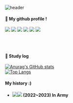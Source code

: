 ![header](https://capsule-render.vercel.app/api?type=Waving&text=Hello)

#### :wave: My github profile !

<img src="https://img.shields.io/badge/github-181717?style=for-the-badge&logo=github&logoColor=white"> <img src="https://img.shields.io/badge/VSCode-007ACC?style=for-the-badge&logo=VisualStudioCode&logoColor=white">
<img src="https://img.shields.io/badge/HTML5-E34F26?style=for-the-badge&logo=HTML5&logoColor=white">
<img src="https://img.shields.io/badge/JAVA-007396?style=for-the-badge&logo=Java&logoColor=white">
<img src="https://img.shields.io/badge/Python-007396?style=for-the-badge&logo=Python&logoColor=white">
<img src="https://img.shields.io/badge/C-007396?style=for-the-badge&logo=C&logoColor=white">

<br/>
<br/>

#### :pencil: Study log
[![Anurag's GitHub stats](https://github-readme-stats.vercel.app/api?username=Kim-02)](https://github.com/Kim-02/github-readme-stats)
<br/>
[![Top Langs](https://github-readme-stats.vercel.app/api/top-langs/?username=Kim-02&layout=compact)](https://github.com/anuraghazra/github-readme-stats)
<br/>

#### My history :)

* #### <img src="https://img.shields.io/badge/python-3776AB?style=flat&logo=python&logoColor=white"/><img src="https://img.shields.io/badge/git-F05032?style=flat&logo=git&logoColor=white"/> (2022~2023) In Army
<br/>


